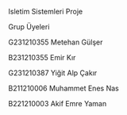 Isletim Sistemleri Proje

Grup Üyeleri

G231210355 Metehan Gülşer

B231210355 Emir Kır

G231210387 Yiğit Alp Çakır

B211210006 Muhammet Enes Nas

B221210003 Akif Emre Yaman
